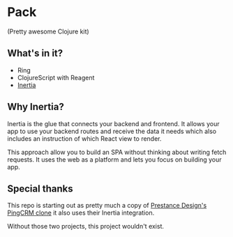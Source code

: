 # Pack
(Pretty awesome Clojure kit)

## What's in it?

- Ring
- ClojureScript with Reagent
- [Inertia](https://inertiajs.com/)

## Why Inertia?

Inertia is the glue that connects your backend and frontend. It allows your app to use your backend routes and receive the data it needs which also includes an instruction of which React view to render.

This approach allow you to build an SPA without thinking about writing fetch requests. It uses the web as a platform and lets you focus on building your app.

## Special thanks

This repo is starting out as pretty much a copy of [Prestance Design's PingCRM clone](https://github.com/prestancedesign/pingcrm-clojure/) it also uses their Inertia integration.

Without those two projects, this project wouldn't exist.
